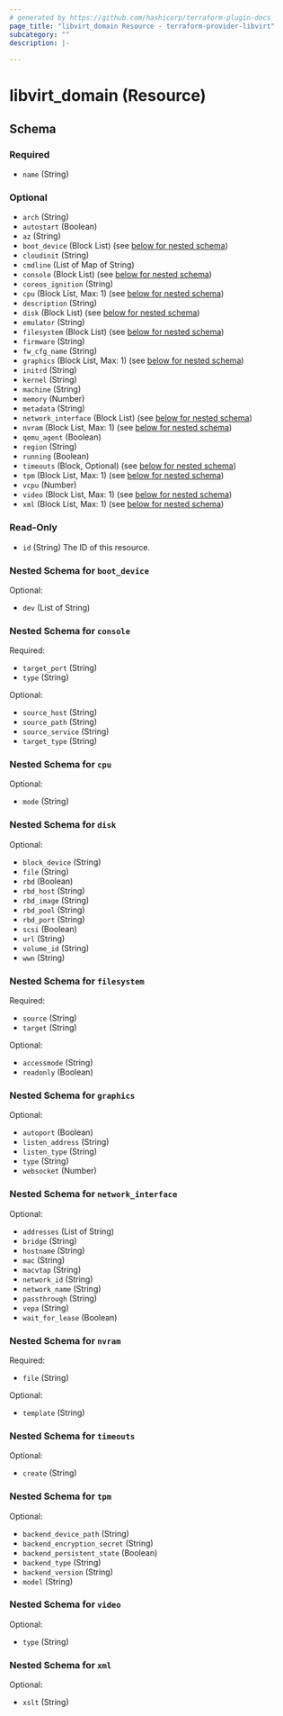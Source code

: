 ```yaml
---
# generated by https://github.com/hashicorp/terraform-plugin-docs
page_title: "libvirt_domain Resource - terraform-provider-libvirt"
subcategory: ""
description: |-
  
---
```


# libvirt_domain (Resource)





<!-- schema generated by tfplugindocs -->
## Schema

### Required

- `name` (String)

### Optional

- `arch` (String)
- `autostart` (Boolean)
- `az` (String)
- `boot_device` (Block List) (see [below for nested schema](#nestedblock--boot_device))
- `cloudinit` (String)
- `cmdline` (List of Map of String)
- `console` (Block List) (see [below for nested schema](#nestedblock--console))
- `coreos_ignition` (String)
- `cpu` (Block List, Max: 1) (see [below for nested schema](#nestedblock--cpu))
- `description` (String)
- `disk` (Block List) (see [below for nested schema](#nestedblock--disk))
- `emulator` (String)
- `filesystem` (Block List) (see [below for nested schema](#nestedblock--filesystem))
- `firmware` (String)
- `fw_cfg_name` (String)
- `graphics` (Block List, Max: 1) (see [below for nested schema](#nestedblock--graphics))
- `initrd` (String)
- `kernel` (String)
- `machine` (String)
- `memory` (Number)
- `metadata` (String)
- `network_interface` (Block List) (see [below for nested schema](#nestedblock--network_interface))
- `nvram` (Block List, Max: 1) (see [below for nested schema](#nestedblock--nvram))
- `qemu_agent` (Boolean)
- `region` (String)
- `running` (Boolean)
- `timeouts` (Block, Optional) (see [below for nested schema](#nestedblock--timeouts))
- `tpm` (Block List, Max: 1) (see [below for nested schema](#nestedblock--tpm))
- `vcpu` (Number)
- `video` (Block List, Max: 1) (see [below for nested schema](#nestedblock--video))
- `xml` (Block List, Max: 1) (see [below for nested schema](#nestedblock--xml))

### Read-Only

- `id` (String) The ID of this resource.

<a id="nestedblock--boot_device"></a>
### Nested Schema for `boot_device`

Optional:

- `dev` (List of String)


<a id="nestedblock--console"></a>
### Nested Schema for `console`

Required:

- `target_port` (String)
- `type` (String)

Optional:

- `source_host` (String)
- `source_path` (String)
- `source_service` (String)
- `target_type` (String)


<a id="nestedblock--cpu"></a>
### Nested Schema for `cpu`

Optional:

- `mode` (String)


<a id="nestedblock--disk"></a>
### Nested Schema for `disk`

Optional:

- `block_device` (String)
- `file` (String)
- `rbd` (Boolean)
- `rbd_host` (String)
- `rbd_image` (String)
- `rbd_pool` (String)
- `rbd_port` (String)
- `scsi` (Boolean)
- `url` (String)
- `volume_id` (String)
- `wwn` (String)


<a id="nestedblock--filesystem"></a>
### Nested Schema for `filesystem`

Required:

- `source` (String)
- `target` (String)

Optional:

- `accessmode` (String)
- `readonly` (Boolean)


<a id="nestedblock--graphics"></a>
### Nested Schema for `graphics`

Optional:

- `autoport` (Boolean)
- `listen_address` (String)
- `listen_type` (String)
- `type` (String)
- `websocket` (Number)


<a id="nestedblock--network_interface"></a>
### Nested Schema for `network_interface`

Optional:

- `addresses` (List of String)
- `bridge` (String)
- `hostname` (String)
- `mac` (String)
- `macvtap` (String)
- `network_id` (String)
- `network_name` (String)
- `passthrough` (String)
- `vepa` (String)
- `wait_for_lease` (Boolean)


<a id="nestedblock--nvram"></a>
### Nested Schema for `nvram`

Required:

- `file` (String)

Optional:

- `template` (String)


<a id="nestedblock--timeouts"></a>
### Nested Schema for `timeouts`

Optional:

- `create` (String)


<a id="nestedblock--tpm"></a>
### Nested Schema for `tpm`

Optional:

- `backend_device_path` (String)
- `backend_encryption_secret` (String)
- `backend_persistent_state` (Boolean)
- `backend_type` (String)
- `backend_version` (String)
- `model` (String)


<a id="nestedblock--video"></a>
### Nested Schema for `video`

Optional:

- `type` (String)


<a id="nestedblock--xml"></a>
### Nested Schema for `xml`

Optional:

- `xslt` (String)


